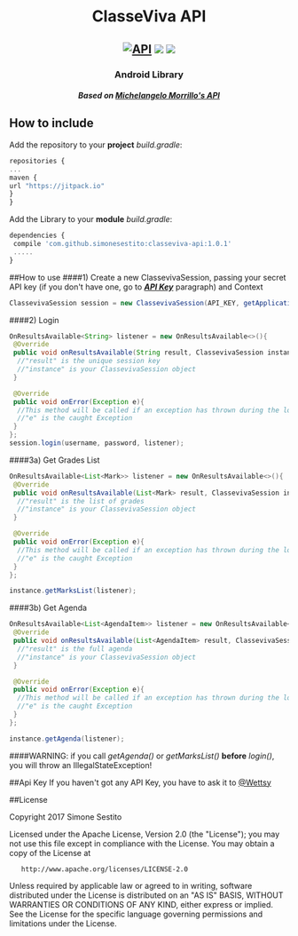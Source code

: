 <h1 align="center">ClasseViva API</h1>

<h2 align="center">
<a href="https://android-arsenal.com/api?level=8"><img src="https://img.shields.io/badge/API-8%2B-blue.svg?style=flat" border="0" alt="API"></a>
<img src="https://jitpack.io/v/simonesestito/classeviva-api.svg"/>
<a href="https://www.paypal.me/simonesestito" title="Donate using PayPal"><img src="https://img.shields.io/badge/paypal-donate-orange.svg"/></a>
</h2>

<h3 align="center">Android Library</h3> 
<h4 align="center"><i>Based on <a href="http://docs.classevivapi.apiary.io">Michelangelo Morrillo's API</a></i></h2>

## How to include
Add the repository to your **project** _build.gradle_:
 ```Javascript
repositories {
 ...
 maven {
 url "https://jitpack.io"
 } 
} 
``` 

Add the Library to your **module** _build.gradle_:
```Javascript
dependencies {
 compile 'com.github.simonesestito:classeviva-api:1.0.1'
 .....
}
```

##How to use
####1) Create a new ClassevivaSession,
passing your secret API key (if you don't have one, go to <a href="https://github.com/simonesestito/classeviva-api/blob/master/README.md#api-key"><i><b>API Key</b></i></a> paragraph) and Context
```Java
ClassevivaSession session = new ClassevivaSession(API_KEY, getApplicationContext());
```
####2) Login
```Java
OnResultsAvailable<String> listener = new OnResultsAvailable<>(){
 @Override
 public void onResultsAvailable(String result, ClassevivaSession instance){
  //"result" is the unique session key
  //"instance" is your ClassevivaSession object
 }

 @Override
 public void onError(Exception e){
  //This method will be called if an exception has thrown during the login process
  //"e" is the caught Exception
 }
};
session.login(username, password, listener);
```

####3a) Get Grades List
```Java
OnResultsAvailable<List<Mark>> listener = new OnResultsAvailable<>(){
 @Override
 public void onResultsAvailable(List<Mark> result, ClassevivaSession instance){
  //"result" is the list of grades
  //"instance" is your ClassevivaSession object
 }

 @Override
 public void onError(Exception e){
  //This method will be called if an exception has thrown during the login process
  //"e" is the caught Exception
 }
};

instance.getMarksList(listener);
```

####3b) Get Agenda
```Java
OnResultsAvailable<List<AgendaItem>> listener = new OnResultsAvailable<>(){
 @Override
 public void onResultsAvailable(List<AgendaItem> result, ClassevivaSession instance){
  //"result" is the full agenda
  //"instance" is your ClassevivaSession object
 }

 @Override
 public void onError(Exception e){
  //This method will be called if an exception has thrown during the login process
  //"e" is the caught Exception
 }
};

instance.getAgenda(listener);
```
####WARNING:
if you call _getAgenda()_ or _getMarksList()_ **before** _login()_, you will throw an IllegalStateException!


##Api Key
If you haven't got any API Key, you have to ask it to <a href="https://github.com/wettsy/">@Wettsy</a>


##License

Copyright 2017 Simone Sestito

   Licensed under the Apache License, Version 2.0 (the "License");
   you may not use this file except in compliance with the License.
   You may obtain a copy of the License at

       http://www.apache.org/licenses/LICENSE-2.0

   Unless required by applicable law or agreed to in writing, software
   distributed under the License is distributed on an "AS IS" BASIS,
   WITHOUT WARRANTIES OR CONDITIONS OF ANY KIND, either express or implied.
   See the License for the specific language governing permissions and
   limitations under the License.
